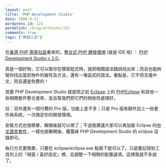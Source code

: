 ```yaml
---
layout: post
title: 'PHP Development Studio'
date: 2006-9-21
wordpress_id: 123
permalink: /blog/archives/123
comments: true
tags: ["開發工具"]
---
```


在[香港 PHP 用家社區](http://www.hkpug.net/)看來的，[整合式 PHP 開發環境](http://www.hkpug.net/2006/09/19/php-development-studio-pro-2.0) (就是 IDE 啦) ： [PHP Development Studio v 2.0](http://www.joomlatwork.com/products/free_products_for_joomla/php_development_studio_2.0.html)。 

真是一個好物，它可以幫你在撰寫程式時，就把相關語法錯誤找出來；而且也能夠幫你找出當前物件的屬性及方法，還有一堆函式的語法。重點是，它不但支援中文，而且還是免費的！

其實 PHP Development Studio 就是把之前 [Eclipse](http://download.eclipse.org/eclipse/downloads/drops/R-3.1.2-200601181600/index.php) 上的 [PHPEclipse](http://www.phpeclipse.de/) 和其他一些相關套件整合進來，並且幫我們把它們的相依性處理好。

註：另外還有一個付費的 Pro 版，功能上差不多；只是 Pro 版有額外加上一些套件與系統，一次搞定你的開發環境。 

安裝方式也很簡單，解開後就可以用了；不過我建議大家可以再加裝 Eclipse 的[中文語言套件](http://download.eclipse.org/eclipse/downloads/drops/L-3.2_Language_Packs-200607121700/index.php)，一樣也是解開後，覆蓋掉 PHP Development Studio 的 eclipse 目錄即可。

執行方式更簡單，只要在 eclipse/eclipse.exe 點兩下就可以了。只是要記得到工具列上的「視窗 / 喜好設定」裡，去調整一下相關的配置選項，這裡我就不多說了。 
